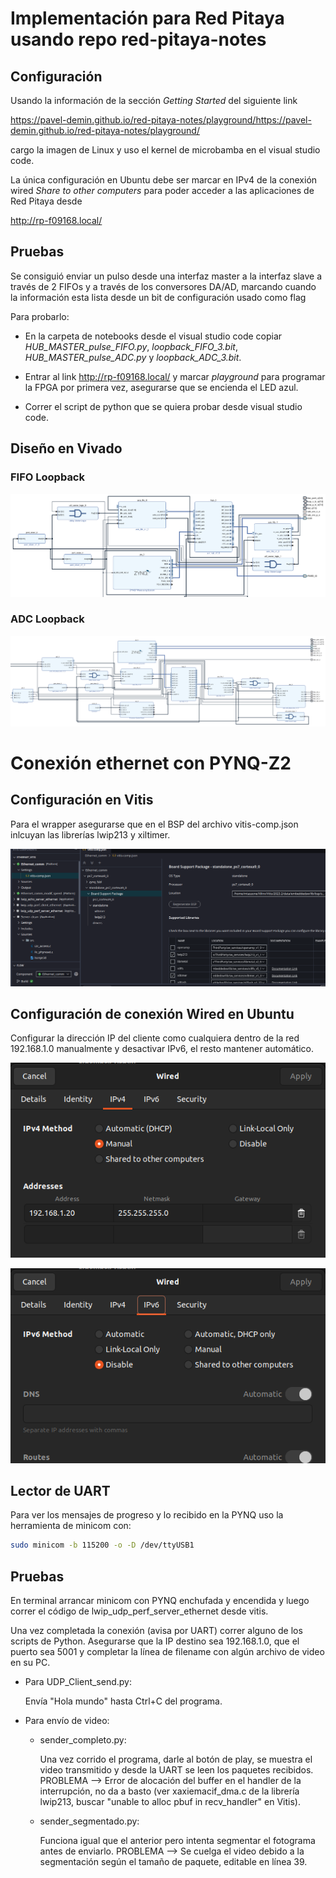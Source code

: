 # Implementación para Red Pitaya usando repo red-pitaya-notes

## Configuración

Usando la información de la sección *Getting Started* del siguiente link

https://pavel-demin.github.io/red-pitaya-notes/playground/https://pavel-demin.github.io/red-pitaya-notes/playground/

cargo la imagen de Linux y uso el kernel de microbamba en el visual studio code.

La única configuración en Ubuntu debe ser marcar en IPv4 de la conexión wired *Share to other computers* para poder acceder a las aplicaciones de Red Pitaya desde

http://rp-f09168.local/

## Pruebas

Se consiguió enviar un pulso desde una interfaz master a la interfaz slave a través de 2 FIFOs y a través de los conversores DA/AD, marcando cuando la información esta lista desde un bit de configuración usado como flag

Para probarlo:

  - En la carpeta de notebooks desde el visual studio code copiar *HUB_MASTER_pulse_FIFO.py*, *loopback_FIFO_3.bit*, *HUB_MASTER_pulse_ADC.py* y *loopback_ADC_3.bit*.

  - Entrar al link http://rp-f09168.local/ y marcar *playground* para programar la FPGA por primera vez, asegurarse que se encienda el LED azul.

  - Correr el script de python que se quiera probar desde visual studio code.

## Diseño en Vivado

### FIFO Loopback
![Alt text](Vivado_FIFO_loopback.png)

### ADC Loopback
![Alt text](Vivado_ADC_loopback.png)

# Conexión ethernet con PYNQ-Z2

## Configuración en Vitis

Para el wrapper asegurarse que en el BSP del archivo vitis-comp.json inlcuyan las librerías lwip213 y xiltimer.

![Alt text](Wrapper_config.png)

## Configuración de conexión Wired en Ubuntu

Configurar la dirección IP del cliente como cualquiera dentro de la red 192.168.1.0 manualmente y desactivar IPv6, el resto mantener automático.

![Alt text](IPv4.png)

![Alt text](IPv6.png)

## Lector de UART

Para ver los mensajes de progreso y lo recibido en la PYNQ uso la herramienta de minicom con:

```bash
sudo minicom -b 115200 -o -D /dev/ttyUSB1
```

## Pruebas

En terminal arrancar minicom con PYNQ enchufada y encendida y luego correr el código de lwip_udp_perf_server_ethernet desde vitis.

Una vez completada la conexión (avisa por UART) correr alguno de los scripts de Python. Asegurarse que la IP destino sea 192.168.1.0, que el puerto sea 5001 y completar la línea de filename con algún archivo de video en su PC.

  - Para UDP_Client_send.py:

      Envía "Hola mundo" hasta Ctrl+C del programa.

  - Para envío de video:

      -   sender_completo.py:

            Una vez corrido el programa, darle al botón de play, se muestra el video transmitido y desde la UART se leen los paquetes recibidos.
            PROBLEMA --> Error de alocación del buffer en el handler de la interrupción, no da a basto (ver xaxiemacif_dma.c de la librería lwip213, buscar "unable to alloc pbuf in recv_handler" en Vitis).

      -   sender_segmentado.py:
   
            Funciona igual que el anterior pero intenta segmentar el fotograma antes de enviarlo.
            PROBLEMA --> Se cuelga el video debido a la segmentación según el tamaño de paquete, editable en línea 39.

      
    
